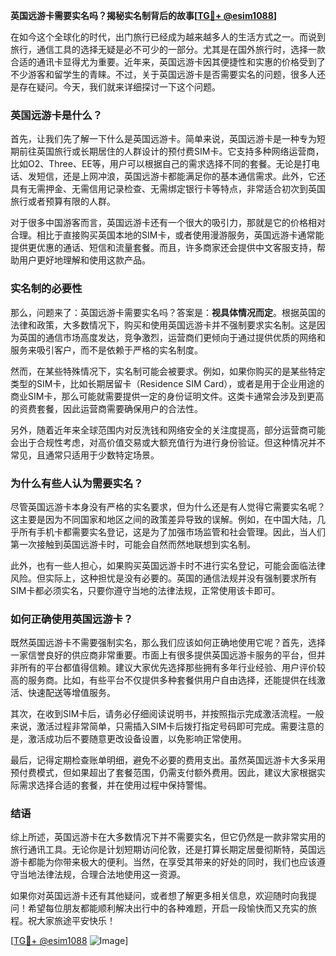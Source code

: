**英国远游卡需要实名吗？揭秘实名制背后的故事[[TG💪+ @esim1088](https://t.me/s/esim1088)]**

在如今这个全球化的时代，出门旅行已经成为越来越多人的生活方式之一。而说到旅行，通信工具的选择无疑是必不可少的一部分。尤其是在国外旅行时，选择一款合适的通讯卡显得尤为重要。近年来，英国远游卡因其便捷性和实惠的价格受到了不少游客和留学生的青睐。不过，关于英国远游卡是否需要实名的问题，很多人还是存在疑问。今天，我们就来详细探讨一下这个问题。

### 英国远游卡是什么？

首先，让我们先了解一下什么是英国远游卡。简单来说，英国远游卡是一种专为短期前往英国旅行或长期居住的人群设计的预付费SIM卡。它支持多种网络运营商，比如O2、Three、EE等，用户可以根据自己的需求选择不同的套餐。无论是打电话、发短信，还是上网冲浪，英国远游卡都能满足你的基本通信需求。此外，它还具有无需押金、无需信用记录检查、无需绑定银行卡等特点，非常适合初次到英国旅行或者预算有限的人群。

对于很多中国游客而言，英国远游卡还有一个很大的吸引力，那就是它的价格相对合理。相比于直接购买英国本地的SIM卡，或者使用漫游服务，英国远游卡通常能提供更优惠的通话、短信和流量套餐。而且，许多商家还会提供中文客服支持，帮助用户更好地理解和使用这款产品。

### 实名制的必要性

那么，问题来了：英国远游卡需要实名吗？答案是：**视具体情况而定**。根据英国的法律和政策，大多数情况下，购买和使用英国远游卡并不强制要求实名制。这是因为英国的通信市场高度发达，竞争激烈，运营商们更倾向于通过提供优质的网络和服务来吸引客户，而不是依赖于严格的实名制度。

然而，在某些特殊情况下，实名制可能会被要求。例如，如果你购买的是某些特定类型的SIM卡，比如长期居留卡（Residence SIM Card），或者是用于企业用途的商业SIM卡，那么可能就需要提供一定的身份证明文件。这类卡通常会涉及到更高的资费套餐，因此运营商需要确保用户的合法性。

另外，随着近年来全球范围内对反洗钱和网络安全的关注度提高，部分运营商可能会出于合规性考虑，对高价值交易或大额充值行为进行身份验证。但这种情况并不常见，且通常只适用于少数特定场景。

### 为什么有些人认为需要实名？

尽管英国远游卡本身没有严格的实名要求，但为什么还是有人觉得它需要实名呢？这主要是因为不同国家和地区之间的政策差异导致的误解。例如，在中国大陆，几乎所有手机卡都需要实名登记，这是为了加强市场监管和社会管理。因此，当人们第一次接触到英国远游卡时，可能会自然而然地联想到实名制。

此外，也有一些人担心，如果购买英国远游卡时不进行实名登记，可能会面临法律风险。但实际上，这种担忧是没有必要的。英国的通信法规并没有强制要求所有SIM卡都必须实名，只要你遵守当地的法律法规，正常使用该卡即可。

### 如何正确使用英国远游卡？

既然英国远游卡不需要强制实名，那么我们应该如何正确地使用它呢？首先，选择一家信誉良好的供应商非常重要。市面上有很多提供英国远游卡服务的平台，但并非所有的平台都值得信赖。建议大家优先选择那些拥有多年行业经验、用户评价较高的服务商。比如，有些平台不仅提供多种套餐供用户自由选择，还能提供在线激活、快速配送等增值服务。

其次，在收到SIM卡后，请务必仔细阅读说明书，并按照指示完成激活流程。一般来说，激活过程非常简单，只需插入SIM卡后拨打指定号码即可完成。需要注意的是，激活成功后不要随意更改设备设置，以免影响正常使用。

最后，记得定期检查账单明细，避免不必要的费用支出。虽然英国远游卡大多采用预付费模式，但如果超出了套餐范围，仍需支付额外费用。因此，建议大家根据实际需求选择合适的套餐，并在使用过程中保持警惕。

### 结语

综上所述，英国远游卡在大多数情况下并不需要实名，但它仍然是一款非常实用的旅行通讯工具。无论你是计划短期访问伦敦，还是打算长期定居曼彻斯特，英国远游卡都能为你带来极大的便利。当然，在享受其带来的好处的同时，我们也应该遵守当地法律法规，合理合法地使用这一资源。

如果你对英国远游卡还有其他疑问，或者想了解更多相关信息，欢迎随时向我提问！希望每位朋友都能顺利解决出行中的各种难题，开启一段愉快而又充实的旅程。祝大家旅途平安快乐！

[[TG💪+ @esim1088](https://t.me/s/esim1088) ![Image](https://i.postimg.cc/4NQfJmqS/Snipaste-2025-05-13-00-14-12.png)]